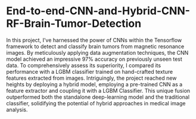 # End-to-end-CNN-and-Hybrid-CNN-RF-Brain-Tumor-Detection
In this project, I've harnessed the power of CNNs within the Tensorflow framework to detect and classify brain tumors from magnetic resonance images. By meticulously applying data augmentation techniques, the CNN model achieved an impressive 97% accuracy on previously unseen test data. To comprehensively assess its superiority, I compared its performance with a LGBM classifier trained on hand-crafted texture features extracted from images. Intriguingly, the project reached new heights by deploying a hybrid model, employing a pre-trained CNN as a feature extractor and coupling it with a LGBM Classifier. This unique fusion outperformed both the standalone deep-learning model and the traditional classifier, solidifying the potential of hybrid approaches in medical image analysis.
